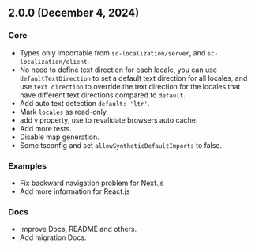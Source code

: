 ## 2.0.0 (December 4, 2024)

### Core
+ Types only importable from `sc-localization/server`, and `sc-localization/client`.
+ No need to define text direction for each locale, you can use `defaultTextDirection` to set a default text direction for all locales, and use `text direction` to override the text direction for the locales that have different text directions compared to `default`.
+ Add auto text detection `default: 'ltr'`.
+ Mark `locales` as read-only.
+ add `v` property, use to revalidate browsers auto cache.
+ Add more tests.
+ Disable map generation.
+ Some tsconfig and set `allowSyntheticDefaultImports` to false.

### Examples
+ Fix backward navigation problem for Next.js
+ Add more information for React.js

### Docs
+ Improve Docs, README and others.
+ Add migration Docs.

<br/>

